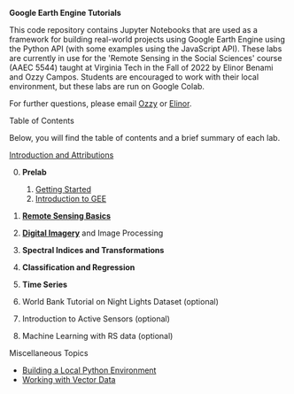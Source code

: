 **Google Earth Engine Tutorials**

This code repository contains Jupyter Notebooks that are used as a framework for building real-world projects using Google Earth Engine using the Python API (with some examples using the JavaScript API). These labs are currently in use for the 'Remote Sensing in the Social Sciences' course (AAEC 5544) taught at Virginia Tech in the Fall of 2022 by Elinor Benami and Ozzy Campos. Students are encouraged to work with their local environment, but these labs are run on Google Colab.

For further questions, please email [Ozzy](aocampos@vt.edu) or [Elinor](elinor@vt.edu). 

Table of Contents

Below, you will find the table of contents and a brief summary of each lab.

[Introduction and Attributions](https://colab.research.google.com/github/benamie/gee_labs/blob/main/00-Intro.ipynb)

0. **Prelab** 
   1. [Getting Started](https://colab.research.google.com/github/benamie/gee_labs/blob/main/00-GettingStarted.ipynb)
   2. [Introduction to GEE](https://colab.research.google.com/github/benamie/gee_labs/blob/main/00-IntrotoGEE.ipynb)

1. **[Remote Sensing Basics](https://colab.research.google.com/github/benamie/gee_labs/blob/main/01-RSBasics.ipynb)**
2. [**Digital Imagery**](https://colab.research.google.com/github/benamie/gee_labs/blob/main/02-Image_Viz.ipynb) and Image Processing
3. **Spectral Indices and Transformations**
4. **Classification and Regression**
5. **Time Series**
6. World Bank Tutorial on Night Lights Dataset (optional)
7. Introduction to Active Sensors (optional)
8. Machine Learning with RS data (optional)

Miscellaneous Topics 

* [Building a Local Python Environment](https://colab.research.google.com/github/benamie/gee_labs/blob/main/Z_LocalEnvironment.ipynb)
* [Working with Vector Data](https://colab.research.google.com/github/benamie/gee_labs/blob/main/Z_vector.ipynb)
